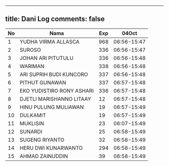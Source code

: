 
---
title: Dani Log
comments: false
---

| No | Nama | Exp | 04Oct |
|-----|-----|-----|-----|
| 1 | YUDHA VIRMA ALLASCA  | 968 | 06:56-15:47 |
| 2 | SUROSO  | 336 | 06:56-15:47 |
| 3 | JOHAN ARI PITUTULU  | 336 | 06:56-15:48 |
| 4 | WARIMAN  | 338 | 06:56-15:48 |
| 5 | ARI SUPRIH BUDI KUNCORO  | 337 | 06:56-15:48 |
| 6 | PITHUT GUNAWAN  | 337 | 06:57-15:48 |
| 7 | EKO YUDISTIRO RONY ASHARI  | 336 | 06:57-15:48 |
| 8 | DJETLI MARISHANNO LITAAY  | 12 | 06:57-15:48 |
| 9 | HINU PULUNG MULIAWAN  | 19 | 06:57-15:49 |
| 10 | DULKAMIT  | 19 | 06:57-15:49 |
| 11 | MUKLISIN  | 23 | 06:07-15:49 |
| 12 | SUNARDI  | 25 | 06:58-15:49 |
| 13 | SUGENG RIYANTO  | 32 | 06:58-15:49 |
| 14 | HERU DWI KUNARWANTO  | 294 | 06:58-15:49 |
| 15 | AHMAD ZAINUDDIN  | 39 | 06:58-15:49 |
